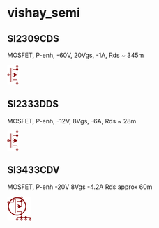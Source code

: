 # vishay_semi

## SI2309CDS
MOSFET, P-enh, -60V, 20Vgs, -1A, Rds ~ 345m

![SI2309CDS__1__1](/images/semi-trans-NXP__PMV160UP__1__1.png?raw=true) 

## SI2333DDS
MOSFET, P-enh, -12V, 8Vgs, -6A, Rds ~ 28m

![SI2333DDS__1__1](/images/semi-trans-NXP__PMV160UP__1__1.png?raw=true) 

## SI3433CDV
MOSFET, P-enh -20V 8Vgs -4.2A Rds approx 60m

![SI3433CDV__1__1](/images/vishay_semi__SI3433CDV__1__1.png?raw=true) 

